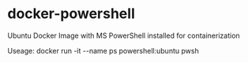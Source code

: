 # docker-powershell
Ubuntu Docker Image with MS PowerShell installed for containerization

Useage: docker run -it --name ps powershell:ubuntu pwsh
